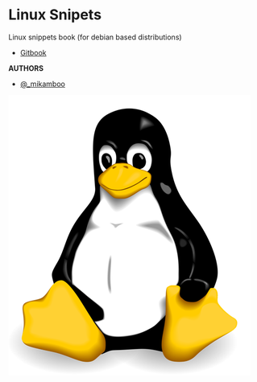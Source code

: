 # Linux Snipets

Linux snippets book (for debian based distributions)

* [Gitbook](http://mikamboo.gitbooks.io/linux-snipets-book/content/)

__AUTHORS__ 

* [@_mikamboo](https://github.com/mikamboo)

![](linux.png)